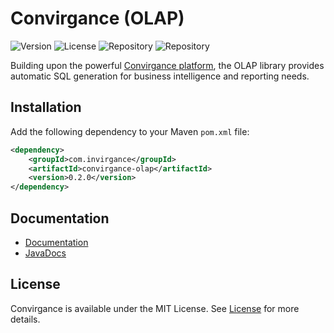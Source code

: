 # Convirgance (OLAP)

![Version](https://img.shields.io/badge/Version-pre&dash;release-blue) ![License](https://img.shields.io/badge/License-MIT-green) ![Repository](https://img.shields.io/badge/Platform-Java-gold) ![Repository](https://img.shields.io/badge/Repository-Maven_Central-red)

Building upon the powerful [Convirgance platform](https://github.com/InvirganceOpenSource/convirgance/), the OLAP library provides automatic SQL generation for business intelligence and reporting needs.

## Installation

Add the following dependency to your Maven `pom.xml` file:

```xml
<dependency>
    <groupId>com.invirgance</groupId>
    <artifactId>convirgance-olap</artifactId>
    <version>0.2.0</version>
</dependency>
```

## Documentation

- [Documentation](https://docs.invirgance.com/convirgance/latest/#/olap?id=online-analytical-processing-olap)
- [JavaDocs](https://docs.invirgance.com/javadocs/convirgance-olap/)


## License

Convirgance is available under the MIT License. See [License](LICENSE.md) for more details.
